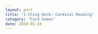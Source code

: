 ```yaml
---
layout: post
title: "I-Ching Deck: Cardinal Reading"
category: "Card Games"
date: 2018-01-28
---
```

